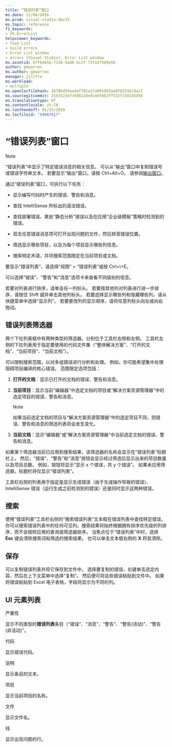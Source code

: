 ```yaml
---
title: “错误列表”窗口
ms.date: 11/04/2016
ms.prod: visual-studio-dev15
ms.topic: reference
f1_keywords:
- VS.ErrorList
helpviewer_keywords:
- Task List
- build errors
- Error List window
- errors [Visual Studio], Error List window
ms.assetid: b7f6d45a-733b-4ad8-bc2f-737a37509e56
author: gewarren
ms.author: gewarren
manager: jillfra
ms.workload:
- multiple
ms.openlocfilehash: 2678bd59aadaf701e27a901803ae0702516c9a1f
ms.sourcegitcommit: 2193323efc608118e0ce6f6b2ff532f158245d56
ms.translationtype: HT
ms.contentlocale: zh-CN
ms.lasthandoff: 01/25/2019
ms.locfileid: "54987617"
---
```

# <a name="error-list-window"></a>“错误列表”窗口

> [!NOTE]
> “错误列表”中显示了特定错误消息的相关信息。 可以从“输出”窗口中复制错误号或错误字符串文本。 若要显示“输出”窗口，请按 Ctrl+Alt+O。 请参阅[输出窗口](../../ide/reference/output-window.md)。

通过“错误列表”窗口，可执行以下任务：

-   显示编写代码时产生的错误、警告和消息。

-   查找 IntelliSense 所标出的语法错误。

-   查找部署错误、某些“静态分析”错误以及在应用“企业级模板”策略时检测到的错误。

-   双击任意错误消息项可打开出现问题的文件，然后转至错误位置。

-   筛选显示哪些项目，以及为每个项目显示哪些列信息。

-   搜索特定术语，并将搜索范围限定在当前项目或文档。

要显示“错误列表”，请选择“视图” > “错误列表”或按 Ctrl+\\+E。

可以选择“错误”、“警告”和“消息”选项卡来查看不同级别的信息。

若要对列表进行排序，请单击任一列标头。 若要按其他列对列表进行进一步排序，请按住 Shift 键并单击其他列标头。 若要选择显示哪些列和隐藏哪些列，请从快捷菜单中选择“显示列”。 若要更改列的显示顺序，请将任意列标头向左或向右拖动。

## <a name="error-list-filters"></a>错误列表筛选器

两个下拉列表框中有两种类型的筛选器，分别位于工具栏右侧和左侧。 工具栏左侧的下拉列表用于指定要使用的代码文件集（“整体解决方案”、“打开的文档”、“当前项目”、“当前文档”）。

可以限制搜索范围，以对多组错误进行分析和处理。 例如，你可能希望集中处理阻碍项目编译的核心错误。 范围限定选项包括：

1.  **打开的文档**：显示已打开的文档的错误、警告和消息。

2.  **当前项目**：显示当前“编辑器”中选定文档的项目或“解决方案资源管理器”中的选定项目的错误、警告和消息。

    > [!NOTE]
    > 如果当前选定文档的项目与“解决方案资源管理器”中的选定项目不同，则错误、警告和消息的筛选列表将会发生变化。

3.  **当前文档**：显示“编辑器”或“解决方案资源管理器”中当前选定文档的错误、警告和消息。

如果某个筛选器当前已应用到搜索结果，该筛选器的名称会显示在“错误列表”标题栏上。 然后，“错误”、“警告”和“消息”按钮会显示经过筛选后显示出来的项目数量以及项目总数。 例如，按钮将显示“显示 x 个错误，共 y 个错误”。 如果未应用筛选器，标题栏将仅显示“错误列表”。

工具栏右侧的列表用于指定是显示生成错误（由于生成操作导致的错误）、IntelliSense 错误（运行生成之前检测到的错误）还是同时显示这两种错误。

## <a name="search"></a>搜索

使用“错误列表”工具栏右侧的“搜索错误列表”文本框在错误列表中查找特定错误。 你可以搜索错误列表中的任何可见列。搜索结果将始终根据拥有排序优先级的列排序，而不会按照应用的查询或筛选器排序。 当焦点位于“错误列表”中时，选择 **Esc** 键会清除搜索词和筛选的搜索结果。 也可以单击文本框右侧的 **X** 将其清除。

## <a name="save"></a>保存

可以复制错误列表并将它保存到文件中。 选择要复制的错误，右键单击选定内容，然后在上下文菜单中选择“复制”。 然后便可将这些错误粘贴到文件中。 如果将错误粘贴到 Excel 电子表格，字段将显示为不同的列。

## <a name="ui-element-list"></a>UI 元素列表

严重性

显示不同类型的**错误列表**条目（“错误”、“消息”、“警告”、“警告(活动)”、“警告(非活动)”。

代码

显示错误代码。

说明

显示条目的文本。

项目

显示当前项目的名称。

文件

显示文件名。

线

显示出现问题的行。